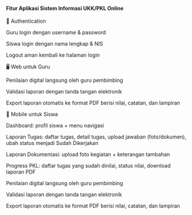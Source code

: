 #### Fitur Aplikasi Sistem Informasi UKK/PKL Online
🔑 Authentication

Guru login dengan username & password

Siswa login dengan nama lengkap & NIS

Logout aman kembali ke halaman login

🖥️ Web untuk Guru

Penilaian digital langsung oleh guru pembimbing

Validasi laporan dengan tanda tangan elektronik

Export laporan otomatis ke format PDF berisi nilai, catatan, dan lampiran


📱 Mobile untuk Siswa

Dashboard: profil siswa + menu navigasi

Laporan Tugas: daftar tugas, detail tugas, upload jawaban (foto/dokumen), ubah status menjadi Sudah Dikerjakan

Laporan Dokumentasi: upload foto kegiatan + keterangan tambahan

Progress PKL: daftar tugas yang sudah dinilai, status nilai, download laporan PDF

Penilaian digital langsung oleh guru pembimbing

Validasi laporan dengan tanda tangan elektronik

Export laporan otomatis ke format PDF berisi nilai, catatan, dan lampiran
